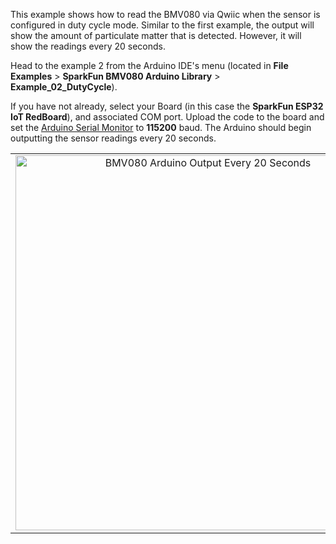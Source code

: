This example shows how to read the BMV080 via Qwiic when the sensor is configured in duty cycle mode. Similar to the first example, the output will show the amount of particulate matter that is detected. However, it will show the readings every 20 seconds.

Head to the example 2 from the Arduino IDE's menu (located in **File** **Examples** > **SparkFun BMV080 Arduino Library** > **Example_02_DutyCycle**).

If you have not already, select your Board (in this case the **SparkFun ESP32 IoT RedBoard**), and associated COM port. Upload the code to the board and set the [Arduino Serial Monitor](https://learn.sparkfun.com/tutorials/terminal-basics/all#arduino-serial-monitor-windows-mac-linux) to **115200** baud. The Arduino should begin outputting the sensor readings every 20 seconds.

<div style="text-align: center;">
  <table>
    <tr style="vertical-align:middle;">
     <td style="text-align: center; vertical-align: middle;"><a href="../assets/img/"><img src="../assets/img/" width="600px" height="600px" alt="BMV080 Arduino Output Every 20 Seconds"></a></td>
    </tr>
  </table>
</div>
